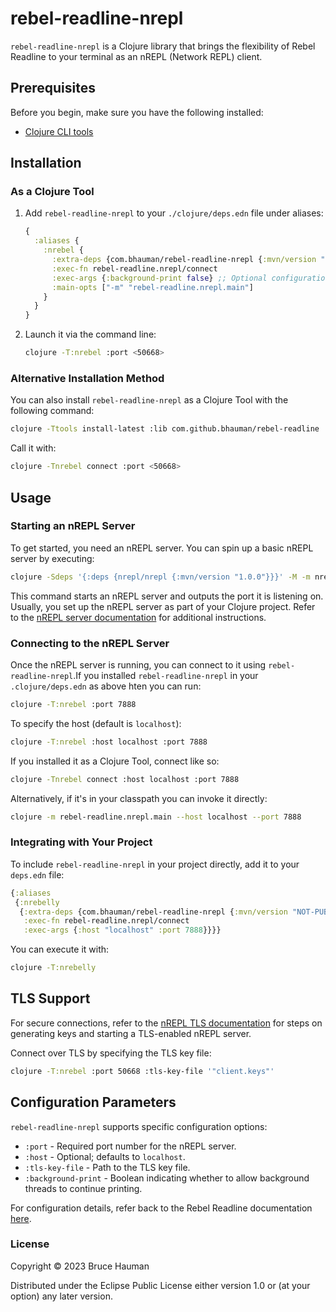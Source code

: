 # rebel-readline-nrepl

`rebel-readline-nrepl` is a Clojure library that brings the flexibility of Rebel Readline to your terminal as an nREPL (Network REPL) client.

## Prerequisites

Before you begin, make sure you have the following installed:

- [Clojure CLI tools](https://clojure.org/guides/install_clojure)

## Installation

### As a Clojure Tool

1. Add `rebel-readline-nrepl` to your `./clojure/deps.edn` file under aliases:

    ```clojure
    {
      :aliases {
        :nrebel {
          :extra-deps {com.bhauman/rebel-readline-nrepl {:mvn/version "0.1.5-SNAPSHOT"}}
          :exec-fn rebel-readline.nrepl/connect
          :exec-args {:background-print false} ;; Optional configuration parameters
          :main-opts ["-m" "rebel-readline.nrepl.main"]
        }
      }
    }
    ```

2. Launch it via the command line:

    ```bash
    clojure -T:nrebel :port <50668> 
    ```

### Alternative Installation Method

You can also install `rebel-readline-nrepl` as a Clojure Tool with the following command:

```bash
clojure -Ttools install-latest :lib com.github.bhauman/rebel-readline :coord '{:deps/root "rebel-readline-nrepl"}' :as nrebel
```

Call it with:

```bash
clojure -Tnrebel connect :port <50668>
```

## Usage

### Starting an nREPL Server

To get started, you need an nREPL server. You can spin up a basic nREPL server by executing:

```bash
clojure -Sdeps '{:deps {nrepl/nrepl {:mvn/version "1.0.0"}}}' -M -m nrepl.cmdline --port 7888
```

This command starts an nREPL server and outputs the port it is listening on. Usually, you set up the nREPL server as part of your Clojure project. Refer to the [nREPL server documentation](https://nrepl.org/nrepl/1.3/usage/server.html) for additional instructions.

### Connecting to the nREPL Server

Once the nREPL server is running, you can connect to it using
`rebel-readline-nrepl`.If you installed `rebel-readline-nrepl` in your
`.clojure/deps.edn` as above hten you can run:

```bash
clojure -T:nrebel :port 7888
```

To specify the host (default is `localhost`):

```bash
clojure -T:nrebel :host localhost :port 7888
```

If you installed it as a Clojure Tool, connect like so:

```bash
clojure -Tnrebel connect :host localhost :port 7888
```

Alternatively, if it's in your classpath you can invoke it directly:

```bash
clojure -m rebel-readline.nrepl.main --host localhost --port 7888
```

### Integrating with Your Project

To include `rebel-readline-nrepl` in your project directly, add it to your `deps.edn` file:

```clojure
{:aliases
 {:nrebelly
  {:extra-deps {com.bhauman/rebel-readline-nrepl {:mvn/version "NOT-PUBLISHED-YET"}}
   :exec-fn rebel-readline.nrepl/connect
   :exec-args {:host "localhost" :port 7888}}}}
```

You can execute it with:

```bash
clojure -T:nrebelly
```

## TLS Support

For secure connections, refer to the [nREPL TLS documentation](https://nrepl.org/nrepl/1.3/usage/tls.html) for steps on generating keys and starting a TLS-enabled nREPL server.

Connect over TLS by specifying the TLS key file:

```bash
clojure -T:nrebel :port 50668 :tls-key-file '"client.keys"'
```

## Configuration Parameters

`rebel-readline-nrepl` supports specific configuration options:

- `:port` - Required port number for the nREPL server.
- `:host` - Optional; defaults to `localhost`.
- `:tls-key-file` - Path to the TLS key file.
- `:background-print` - Boolean indicating whether to allow background threads to continue printing.

For  configuration details, refer back to the Rebel Readline documentation [here](../README.md#config-parameters).

### License

Copyright © 2023 Bruce Hauman

Distributed under the Eclipse Public License either version 1.0 or (at your option) any later version.
